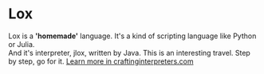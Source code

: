 # Lox
Lox is a **'homemade'** language. It's a kind of scripting language like Python or Julia.  
And it's interpreter, jlox, written by Java. 
This is an interesting travel. Step by step, go for it. 
[Learn more in craftinginterpreters.com](https://craftinginterpreters.com/)
